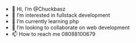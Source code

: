 - 👋 Hi, I’m @Chuckbasz
- 👀 I’m interested in fullstack development
- 🌱 I’m currently learning php
- 💞️ I’m looking to collaborate on web development
- 📫 How to reach me 08088100679

<!---
Chuckbasz/Chuckbasz is a ✨ special ✨ repository because its `README.md` (this file) appears on your GitHub profile.
You can click the Preview link to take a look at your changes.
--->
